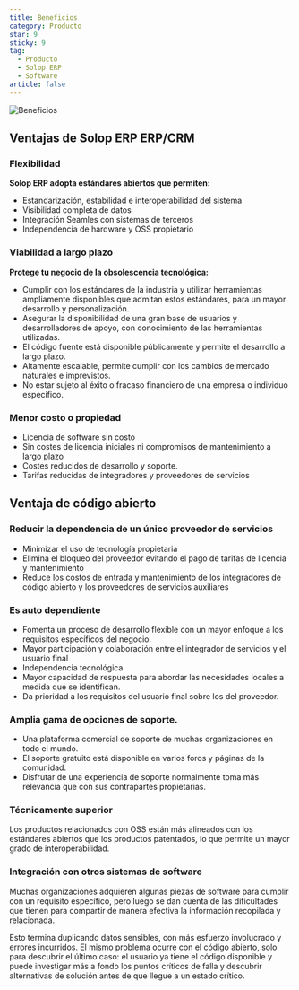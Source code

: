 ```yaml
---
title: Beneficios
category: Producto
star: 9
sticky: 9
tag:
  - Producto
  - Solop ERP
  - Software
article: false
---
```


![Beneficios](/assets/img/product/benefits.jpg)

## Ventajas de Solop ERP ERP/CRM

### Flexibilidad

**Solop ERP adopta estándares abiertos que permiten:**

- Estandarización, estabilidad e interoperabilidad del sistema
- Visibilidad completa de datos
- Integración Seamles con sistemas de terceros
- Independencia de hardware y OSS propietario

### Viabilidad a largo plazo

**Protege tu negocio de la obsolescencia tecnológica:**

- Cumplir con los estándares de la industria y utilizar herramientas ampliamente disponibles que admitan estos estándares, para un mayor desarrollo y personalización.
- Asegurar la disponibilidad de una gran base de usuarios y desarrolladores de apoyo, con conocimiento de las herramientas utilizadas.
- El código fuente está disponible públicamente y permite el desarrollo a largo plazo.
- Altamente escalable, permite cumplir con los cambios de mercado naturales e imprevistos.
- No estar sujeto al éxito o fracaso financiero de una empresa o individuo específico.

### Menor costo o propiedad

- Licencia de software sin costo
- Sin costes de licencia iniciales ni compromisos de mantenimiento a largo plazo
- Costes reducidos de desarrollo y soporte.
- Tarifas reducidas de integradores y proveedores de servicios

## Ventaja de código abierto

### Reducir la dependencia de un único proveedor de servicios

- Minimizar el uso de tecnología propietaria
- Elimina el bloqueo del proveedor evitando el pago de tarifas de licencia y mantenimiento
- Reduce los costos de entrada y mantenimiento de los integradores de código abierto y los proveedores de servicios auxiliares

### Es auto dependiente

- Fomenta un proceso de desarrollo flexible con un mayor enfoque a los requisitos específicos del negocio.
- Mayor participación y colaboración entre el integrador de servicios y el usuario final
- Independencia tecnológica
- Mayor capacidad de respuesta para abordar las necesidades locales a medida que se identifican.
- Da prioridad a los requisitos del usuario final sobre los del proveedor.

### Amplia gama de opciones de soporte.

- Una plataforma comercial de soporte de muchas organizaciones en todo el mundo.
- El soporte gratuito está disponible en varios foros y páginas de la comunidad.
- Disfrutar de una experiencia de soporte normalmente toma más relevancia que con sus contrapartes propietarias.

### Técnicamente superior

Los productos relacionados con OSS están más alineados con los estándares abiertos que los productos patentados, lo que permite un mayor grado de interoperabilidad.

### Integración con otros sistemas de software

Muchas organizaciones adquieren algunas piezas de software para cumplir con un requisito específico, pero luego se dan cuenta de las dificultades que tienen para compartir de manera efectiva la información recopilada y relacionada.

Esto termina duplicando datos sensibles, con más esfuerzo involucrado y errores incurridos. El mismo problema ocurre con el código abierto, solo para descubrir el último caso: el usuario ya tiene el código disponible y puede investigar más a fondo los puntos críticos de falla y descubrir alternativas de solución antes de que llegue a un estado crítico.
